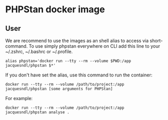 # PHPStan docker image

## User
We are recommend to use the images as an shell alias to access via short-command. To use simply phpstan everywhere on CLI add this line to your ~/.zshrc, ~/.bashrc or ~/.profile.

```
alias phpstan='docker run --tty --rm --volume $PWD:/app jacquesndl/phpstan $*'
```

If you don't have set the alias, use this command to run the container:
```
docker run --tty --rm --volume /path/to/project:/app jacquesndl/phpstan [some arguments for PHPStan]
```

For example:
```
docker run --tty --rm --volume /path/to/project:/app jacquesndl/phpstan analyse .
```
